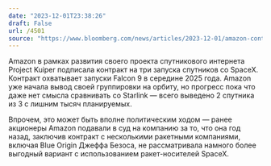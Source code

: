 ```yaml
---
date: "2023-12-01T23:38:26"
draft: False
url: /4501
source: "https://www.bloomberg.com/news/articles/2023-12-01/amazon-contracts-rival-spacex-to-launch-internet-satellites?srnd=technology-vp"
---
```


Amazon в рамках развития своего проекта спутникового интернета Project Kuiper подписала контракт на три запуска спутников со SpaceX. Контракт охватывает запуски Falcon 9 в середине 2025 года. Amazon уже начала вывод своей группировки на орбиту, но прогресс пока что даже нет смысла сравнивать со Starlink — всего выведено 2 спутника из 3 с лишним тысяч планируемых. 

Впрочем, это может быть вполне политическим ходом — ранее акционеры Amazon подавали в суд на компанию за то, что она год назад, заключив контракт с несколькими ракетными компаниями, включая Blue Origin Джеффа Безоса, не рассматривала намного более выгодный вариант с использованием ракет-носителей SpaceX.
